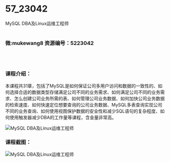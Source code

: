 # 57_23042
MySQL DBA及Linux运维工程师
<br/></br>
<h3>微:mukewang8 资源编号：5223042</h3>
<br/></br>
<h3>课程介绍：</h3>
<p>本课程共31章，包括了MySQL是如何保证公司多用户访问和数据的一致性的、如何选择合适的数据类型存储满足公司不同的业务需求、如何满足公司不同的业务需求、怎么创建公司业务所需的表、如何管理公司业务数据、如何加快公司业务数据的检索速度、如何快速定位想要查询的公司业务数据、MySQL多表查询实现公司不同的业务查询、如何使用视图保护数据的安全性和减少SQL语句的复杂程度、如何使用触发器减少DBA的工作量等课程，含金量非常高。</p>
<p><img src="https://www.ko996.com/wp-content/uploads/img/2022/03/1-3-300x177.png" alt="MySQL DBA及Linux运维工程师"></p>
<div class="info-desc">
<h3>课程截图：</h3>
<p><img src="https://www.ko996.com/wp-content/uploads/img/2022/03/2-2.png" alt="MySQL DBA及Linux运维工程师"></p>


			
</div>
